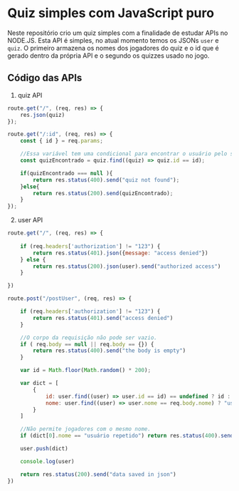 # Quiz simples com JavaScript puro

Neste repositório crio um quiz simples com a finalidade de estudar APIs no NODE.JS. Esta API é simples, no atual momento temos os JSONs `user` e `quiz`. O primeiro armazena os nomes dos jogadores do quiz e o id que é gerado dentro da própria API e o segundo os quizzes usado no jogo.

## Código das APIs

1) quiz API

``` javascript
route.get("/", (req, res) => {
    res.json(quiz)
});

route.get("/:id", (req, res) => {
    const { id } = req.params;

    //Essa variável tem uma condicional para encontrar o usuário pelo seu ID
    const quizEncontrado = quiz.find((quiz) => quiz.id == id);

    if(quizEncontrado === null ){
        return res.status(400).send("quiz not found");
    }else{
        return res.status(200).send(quizEncontrado);
    }
});
```

2) user API

``` javascript
route.get("/", (req, res) => {
    
    if (req.headers['authorization'] != "123") {
        return res.status(401).json({message: "access denied"})
    } else {
        return res.status(200).json(user).send("authorized access")
    }

})

route.post("/postUser", (req, res) => {

    if (req.headers['authorization'] != "123") {
        return res.status(401).send("access denied")
    }

    //O corpo da requisição não pode ser vazio.
    if ( req.body == null || req.body == {}) {
        return res.status(400).send("the body is empty")
    }

    var id = Math.floor(Math.random() * 200);   

    var dict = [
        {
            id: user.find((user) => user.id == id) == undefined ? id : Math.floor(Math.random() * 200),
            nome: user.find((user) => user.nome == req.body.nome) ? "usuário repetido" : req.body.nome
        }
    ]

    //Não permite jogadores com o mesmo nome.
    if (dict[0].nome == "usuário repetido") return res.status(400).send("existing user")

    user.push(dict)

    console.log(user)

    return res.status(200).send("data saved in json")
})
```

